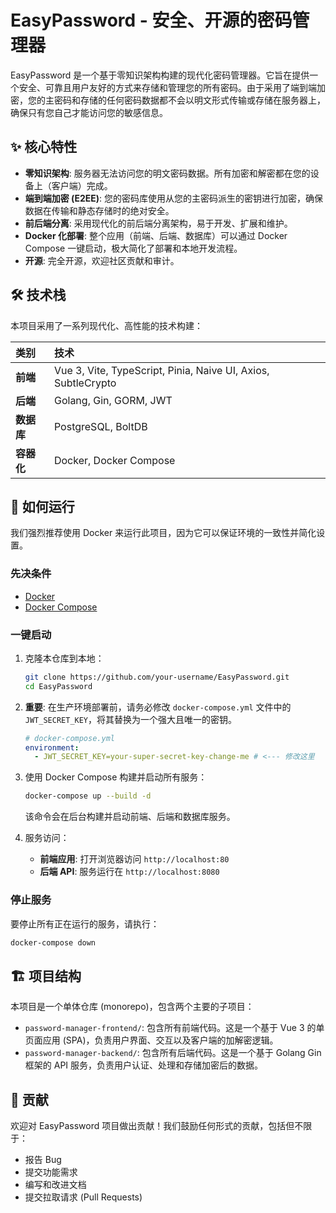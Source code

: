 # EasyPassword - 安全、开源的密码管理器

EasyPassword 是一个基于零知识架构构建的现代化密码管理器。它旨在提供一个安全、可靠且用户友好的方式来存储和管理您的所有密码。由于采用了端到端加密，您的主密码和存储的任何密码数据都不会以明文形式传输或存储在服务器上，确保只有您自己才能访问您的敏感信息。

## ✨ 核心特性

*   **零知识架构**: 服务器无法访问您的明文密码数据。所有加密和解密都在您的设备上（客户端）完成。
*   **端到端加密 (E2EE)**: 您的密码库使用从您的主密码派生的密钥进行加密，确保数据在传输和静态存储时的绝对安全。
*   **前后端分离**: 采用现代化的前后端分离架构，易于开发、扩展和维护。
*   **Docker 化部署**: 整个应用（前端、后端、数据库）可以通过 Docker Compose 一键启动，极大简化了部署和本地开发流程。
*   **开源**: 完全开源，欢迎社区贡献和审计。

## 🛠️ 技术栈

本项目采用了一系列现代化、高性能的技术构建：

| 类别 | 技术 |
| :--- | :--- |
| **前端** | Vue 3, Vite, TypeScript, Pinia, Naive UI, Axios, SubtleCrypto |
| **后端** | Golang, Gin, GORM, JWT |
| **数据库** | PostgreSQL, BoltDB |
| **容器化** | Docker, Docker Compose |

## 🚀 如何运行

我们强烈推荐使用 Docker 来运行此项目，因为它可以保证环境的一致性并简化设置。

### 先决条件

*   [Docker](https://www.docker.com/get-started)
*   [Docker Compose](https://docs.docker.com/compose/install/)

### 一键启动

1.  克隆本仓库到本地：
    ```bash
    git clone https://github.com/your-username/EasyPassword.git
    cd EasyPassword
    ```

2.  **重要**: 在生产环境部署前，请务必修改 `docker-compose.yml` 文件中的 `JWT_SECRET_KEY`，将其替换为一个强大且唯一的密钥。
    ```yaml
    # docker-compose.yml
    environment:
      - JWT_SECRET_KEY=your-super-secret-key-change-me # <--- 修改这里
    ```

3.  使用 Docker Compose 构建并启动所有服务：
    ```bash
    docker-compose up --build -d
    ```
    该命令会在后台构建并启动前端、后端和数据库服务。

4.  服务访问：
    *   **前端应用**: 打开浏览器访问 `http://localhost:80`
    *   **后端 API**: 服务运行在 `http://localhost:8080`

### 停止服务

要停止所有正在运行的服务，请执行：
```bash
docker-compose down
```

## 🏗️ 项目结构

本项目是一个单体仓库 (monorepo)，包含两个主要的子项目：

*   `password-manager-frontend/`: 包含所有前端代码。这是一个基于 Vue 3 的单页面应用 (SPA)，负责用户界面、交互以及客户端的加解密逻辑。
*   `password-manager-backend/`: 包含所有后端代码。这是一个基于 Golang Gin 框架的 API 服务，负责用户认证、处理和存储加密后的数据。

## 🤝 贡献

欢迎对 EasyPassword 项目做出贡献！我们鼓励任何形式的贡献，包括但不限于：

*   报告 Bug
*   提交功能需求
*   编写和改进文档
*   提交拉取请求 (Pull Requests)
